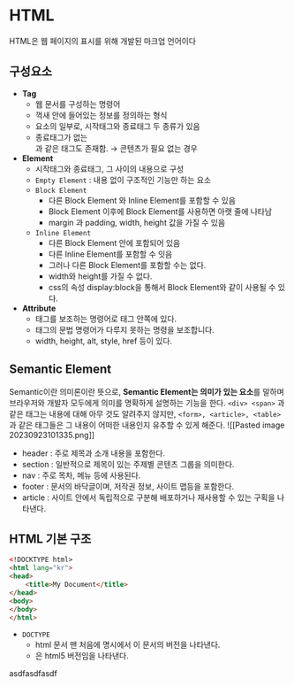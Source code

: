 # HTML
HTML은 웹 페이지의 표시를 위해 개발된 마크업 언어이다
## 구성요소
- **Tag**
    - 웹 문서를 구성하는 명령어
    - 꺽새 안에 들어있는 정보를 정의하는 형식
    - 요소의 일부로, 시작태그와 종료태그 두 종류가 있음
    - 종료태그가 없는 <br /> 과 같은 태그도 존재함. → 콘텐츠가 필요 없는 경우
- **Element**
    - 시작태그와 종료태그, 그 사이의 내용으로 구성
    - `Empty Element` : 내용 없이 구조적인 기능만 하는 요소
    - `Block Element`
        - 다른 Block Element 와 Inline Element를 포함할 수 있음
        - Block Element 이후에 Block Element를 사용하면 아랫 줄에 나타남
        - margin 과 padding, width, height 값을 가질 수 있음
    - `Inline Element`
        - 다른 Block Element 안에 포함되어 있음
        - 다른 Inline Element를 포함할 수 잇음
        - 그러나 다른 Block Element를 포함할 수는 없다.
        - width와 height를 가질 수 없다.
        - css의 속성 display:block을 통해서 Block Element와 같이 사용될 수 있다.
- **Attribute**
    - 태그를 보조하는 명령어로 태그 안쪽에 있다.
    - 태그의 문법 명령어가 다루지 못하는 명령을 보조합니다.
    - width, height, alt, style, href 등이 있다.
## Semantic Element
Semantic이란 의미론이란 뜻으로, **Semantic Element는 의미가 있는 요소**를 말하며 브라우저와 개발자 모두에게 의미를 명확하게 설명하는 기능을 한다.
`<div> <span>` 과 같은 태그는 내용에 대해 아무 것도 알려주지 않지만, `<form>, <article>, <table>` 과 같은 태그들은 그 내용이 어떠한 내용인지 유추할 수 있게 해준다.
![[Pasted image 20230923101335.png]]
- header : 주로 제목과 소개 내용을 포함한다.
- section : 일반적으로 제목이 있는 주제별 콘텐츠 그룹을 의미한다.
- nav : 주로 목차, 메뉴 등에 사용된다.
- footer : 문서의 바닥글이며, 저작권 정보, 사이트 맵등을 포함한다.
- article : 사이트 안에서 독립적으로 구분해 배포하거나 재사용할 수 있는 구획을 나타낸다.

## HTML 기본 구조

```html
<!DOCKTYPE html>
<html lang="kr">
<head>
	<title>My Document</title>
</head>
<body>
</body>
</html>
```

- `DOCTYPE`
    - html 문서 맨 처음에 명시에서 이 문서의 버전을 나타낸다.
    - <!DOCTYPE html> 은 html5 버전임을 나타낸다.

asdfasdfasdf